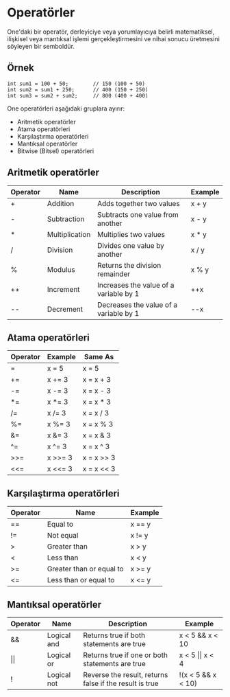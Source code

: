 # Operatörler

One'daki bir operatör, derleyiciye veya yorumlayıcıya belirli matematiksel, ilişkisel veya mantıksal işlemi gerçekleştirmesini ve nihai sonucu üretmesini söyleyen bir semboldür.

## Örnek

```
int sum1 = 100 + 50;        // 150 (100 + 50)
int sum2 = sum1 + 250;      // 400 (150 + 250)
int sum3 = sum2 + sum2;     // 800 (400 + 400)
```

One operatörleri aşağıdaki gruplara ayırır:

- Aritmetik operatörler
- Atama operatörleri
- Karşılaştırma operatörleri
- Mantıksal operatörler
- Bitwise (Bitsel) operatörleri

## Aritmetik operatörler

| Operator | Name           | Description                            | Example |
| -------- | -------------- | -------------------------------------- | ------- |
| +        | Addition       | Adds together two values               | x + y   |
| -        | Subtraction    | Subtracts one value from another       | x - y   |
| \*       | Multiplication | Multiplies two values                  | x \* y  |
| /        | Division       | Divides one value by another           | x / y   |
| %        | Modulus        | Returns the division remainder         | x % y   |
| ++       | Increment      | Increases the value of a variable by 1 | ++x     |
| --       | Decrement      | Decreases the value of a variable by 1 | --x     |

## Atama operatörleri

| Operator | Example | Same As    |
| -------- | ------- | ---------- |
| =        | x = 5   | x = 5      |
| +=       | x += 3  | x = x + 3  |
| -=       | x -= 3  | x = x - 3  |
| \*=      | x \*= 3 | x = x \* 3 |
| /=       | x /= 3  | x = x / 3  |
| %=       | x %= 3  | x = x % 3  |
| &=       | x &= 3  | x = x & 3  |
| ^=       | x ^= 3  | x = x ^ 3  |
| >>=      | x >>= 3 | x = x >> 3 |
| <<=      | x <<= 3 | x = x << 3 |

## Karşılaştırma operatörleri

| Operator | Name                     | Example |
| -------- | ------------------------ | ------- |
| ==       | Equal to                 | x == y  |
| !=       | Not equal                | x != y  |
| >        | Greater than             | x > y   |
| <        | Less than                | x < y   |
| >=       | Greater than or equal to | x >= y  |
| <=       | Less than or equal to    | x <= y  |

## Mantıksal operatörler

| Operator | Name        | Description                                             | Example            |
| -------- | ----------- | ------------------------------------------------------- | ------------------ |
| &&       | Logical and | Returns true if both statements are true                | x < 5 && x < 10    |
| \|\|     | Logical or  | Returns true if one or both statements are true         | x < 5 \|\| x < 4   |
| !        | Logical not | Reverse the result, returns false if the result is true | !(x < 5 && x < 10) |
